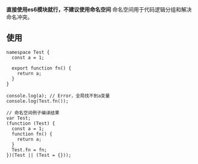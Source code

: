 **直接使用es6模块就行，不建议使用命名空间**
命名空间用于代码逻辑分组和解决命名冲突。

## 使用
```
namespace Test {
  const a = 1;

  export function fn() {
    return a;
  }
}

console.log(a); // Error，全局找不到a变量
console.log(Test.fn());

// 命名空间例子编译结果
var Test;
(function (Test) {
  const a = 1;
  function fn() {
    return a;
  }
  Test.fn = fn;
})(Test || (Test = {}));
```